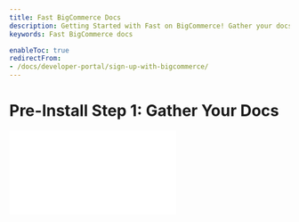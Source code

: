 ```yaml
---
title: Fast BigCommerce Docs
description: Getting Started with Fast on BigCommerce! Gather your docs
keywords: Fast BigCommerce docs

enableToc: true
redirectFrom:
- /docs/developer-portal/sign-up-with-bigcommerce/
---
```


# Pre-Install Step 1: Gather Your Docs

<embed src="/reusables/for-developers/_gather-your-docs.md" />
